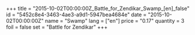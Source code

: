 +++
title = "2015-10-02T00:00:00Z_Battle_for_Zendikar_Swamp_[en]_false"
id = "5452c8e4-3463-4ae3-a9d1-5947bea4684e"
date = "2015-10-02T00:00:00Z"
name = "Swamp"
lang = ["en"]
price = "0.17"
quantity = 3
foil = false
set = "Battle for Zendikar"
+++
